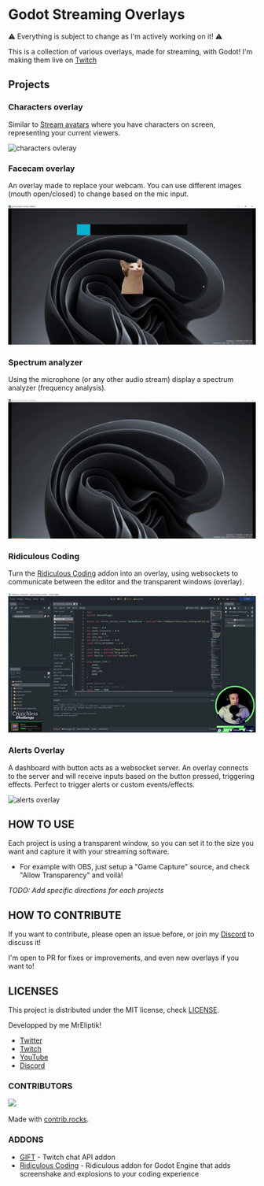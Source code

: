 # Godot Streaming Overlays

⚠️ Everything is subject to change as I'm actively working on it! ⚠️

This is a collection of various overlays, made for streaming, with Godot! I'm making them live on [Twitch](https://twitch.tv/mreliptik)

## Projects

### Characters overlay

Similar to [Stream avatars](https://store.steampowered.com/app/665300/Stream_Avatars/) where you have characters on screen, representing your current viewers.

![characters ovleray](medias_examples/characters_overlay.gif)

### Facecam overlay

An overlay made to replace your webcam. You can use different images (mouth open/closed) to change based on the mic input.

![facecam ovleray](medias_examples/facecam_overlay.gif)

### Spectrum analyzer

Using the microphone (or any other audio stream) display a spectrum analyzer (frequency analysis). 

![spectrum analyzer](medias_examples/spectrum_analyzer.gif)

### Ridiculous Coding

Turn the [Ridiculous Coding](https://github.com/jotson/ridiculous_coding) addon into an overlay, using websockets to communicate between the editor and the transparent windows (overlay).

![ridiculous coding](medias_examples/ridiculous_coding.gif)

### Alerts Overlay

A dashboard with button acts as a websocket server. An overlay connects to the server and will receive inputs based on the button pressed, triggering effects. Perfect to trigger alerts or custom events/effects.

![alerts overlay](medias_examples/alerts_overlay.gif)

## HOW TO USE

Each project is using a transparent window, so you can set it to the size you want and capture it with your streaming software. 

- For example with OBS, just setup a "Game Capture" source, and check "Allow Transparency" and voilà!

*TODO: Add specific directions for each projects* 

## HOW TO CONTRIBUTE

If you want to contribute, please open an issue before, or join my [Discord](https://discord.gg/83nFRPTP6t) to discuss it! 

I'm open to PR for fixes or improvements, and even new overlays if you want to!


## LICENSES

This project is distributed under the MIT license, check [LICENSE](LICENSE).

Developped by me MrEliptik!
 
- [Twitter](https://twitter.com/VicMeunier)
- [Twitch](https://twitch.tv/mreliptik)
- [YouTube](https://www.youtube.com/c/MrEliptik)
- [Discord](https://discord.gg/83nFRPTP6t)

### CONTRIBUTORS

<a href="https://github.com/MrEliptik/godot_stream_overlays/graphs/contributors">
  <img src="https://contrib.rocks/image?repo=MrEliptik/godot_stream_overlays" />
</a>

Made with [contrib.rocks](https://contrib.rocks).

### ADDONS

- [GIFT](https://github.com/MennoMax/gift) - Twitch chat API addon
- [Ridiculous Coding](https://github.com/jotson/ridiculous_coding) - Ridiculous addon for Godot Engine that adds screenshake and explosions to your coding experience

